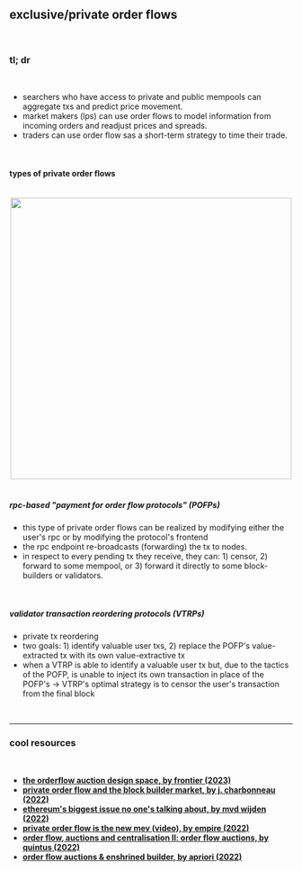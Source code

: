 ##  exclusive/private order flows 

<br>

### tl; dr

<br>

* searchers who have access to private and public mempools can aggregate txs and predict price movement.
* market makers (lps) can use order flows to model information from incoming orders and readjust prices and spreads.
* traders can use order flow sas a short-term strategy to time their trade.

<br>

#### types of private order flows

<br>
<center>
<img width="500" src="https://user-images.githubusercontent.com/1130416/217937850-9b7e9434-ee72-4c2a-9e5e-ae9fe795310e.png">
</center>
<br>

##### rpc-based "payment for order flow protocols" (POFPs)

* this type of private order flows can be realized by modifying either the user's rpc or by modifying the protocol's frontend
* the rpc endpoint re-broadcasts (forwarding) the tx to nodes. 
* in respect to every pending tx they receive, they can: 1) censor, 2) forward to some mempool, or 3) forward it directly to some block-builders or validators.

<br>

##### validator transaction reordering protocols (VTRPs)

* private tx reordering
* two goals: 1) identify valuable user txs, 2) replace the POFP's value-extracted tx with its own value-extractive tx
* when a VTRP is able to identify a valuable user tx but, due to the tactics of the POFP, is unable to inject its own transaction in place of the POFP's -> VTRP's optimal strategy is to censor the user's transaction from the final block

<br>

---

### cool resources

<br>


* **[the orderflow auction design space, by frontier (2023)](https://frontier.tech/the-orderflow-auction-design-space)**
* **[private order flow and the block builder market, by j. charbonneau (2022)](https://twitter.com/jon_charb/status/1562916372505665536)**
* **[ethereum's biggest issue no one's talking about, by mvd wijden (2022)](https://mariusvanderwijden.github.io/blog/2022/10/21/lightclients/)**
* **[private order flow is the new mev (video), by empire (2022)](https://www.youtube.com/watch?v=bapIqxhIdaY)**
* **[order flow, auctions and centralisation II: order flow auctions, by quintus (2022)](https://collective.flashbots.net/t/order-flow-auctions-and-centralisation-ii-order-flow-auctions/284)**
* **[order flow auctions & enshrined builder, by apriori (2022)](https://mirror.xyz/apriori.eth/wiLKgkaN6JBwBDq4E3T_-BZ0OIPhlbIItgJdE3CFAMo)**

